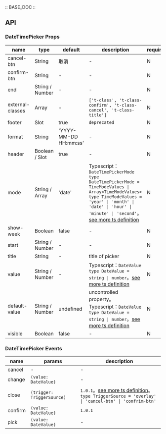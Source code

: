 :: BASE_DOC ::

## API
### DateTimePicker Props

name | type | default | description | required
-- | -- | -- | -- | --
cancel-btn | String | 取消 | \- | N
confirm-btn | String | - | \- | N
end | String / Number | - | \- | N
external-classes | Array | - | `['t-class', 't-class-confirm', 't-class-cancel', 't-class-title']` | N
footer | Slot | true | `deprecated` | N
format | String | 'YYYY-MM-DD HH:mm:ss' | \- | N
header | Boolean / Slot | true | \- | N
mode | String / Array | 'date' | Typescript：`DateTimePickerMode` `type DateTimePickerMode = TimeModeValues \| Array<TimeModeValues> ` `type TimeModeValues = 'year' \| 'month' \| 'date' \| 'hour' \| 'minute' \| 'second'`。[see more ts definition](https://github.com/Tencent/tdesign-miniprogram/tree/develop/src/date-time-picker/type.ts) | N
show-week | Boolean | false | \- | N
start | String / Number | - | \- | N
title | String | - | title of picker | N
value | String / Number | - | Typescript：`DateValue` `type DateValue = string \| number`。[see more ts definition](https://github.com/Tencent/tdesign-miniprogram/tree/develop/src/date-time-picker/type.ts) | N
default-value | String / Number | undefined | uncontrolled property。Typescript：`DateValue` `type DateValue = string \| number`。[see more ts definition](https://github.com/Tencent/tdesign-miniprogram/tree/develop/src/date-time-picker/type.ts) | N
visible | Boolean | false | \- | N

### DateTimePicker Events

name | params | description
-- | -- | --
cancel | \- | \-
change | `(value: DateValue)` | \-
close | `(trigger: TriggerSource)` | `1.0.1`。[see more ts definition](https://github.com/Tencent/tdesign-miniprogram/tree/develop/src/date-time-picker/type.ts)。<br/>`type TriggerSource = 'overlay' \| 'cancel-btn' \| 'confrim-btn'`<br/>
confirm | `(value: DateValue)` | `1.0.1`
pick | `(value: DateValue)` | \-
